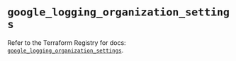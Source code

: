 # `google_logging_organization_settings`

Refer to the Terraform Registry for docs: [`google_logging_organization_settings`](https://registry.terraform.io/providers/hashicorp/google-beta/5.17.0/docs/resources/google_logging_organization_settings).
